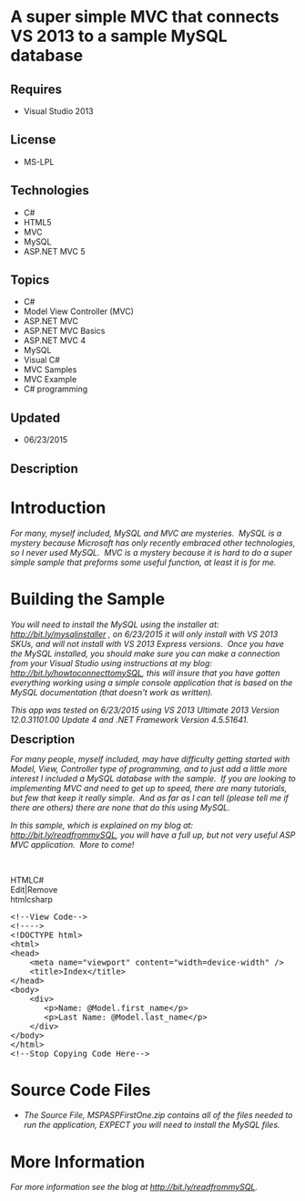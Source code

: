 # A super simple MVC that connects VS 2013 to a sample MySQL database
## Requires
- Visual Studio 2013
## License
- MS-LPL
## Technologies
- C#
- HTML5
- MVC
- MySQL
- ASP.NET MVC 5
## Topics
- C#
- Model View Controller (MVC)
- ASP.NET MVC
- ASP.NET MVC Basics
- ASP.NET MVC 4
- MySQL
- Visual C#
- MVC Samples
- MVC Example
- C# programming
## Updated
- 06/23/2015
## Description

<h1>
<div class="endscriptcode">Introduction</div>
</h1>
<p><em>For many, myself included, MySQL and MVC are mysteries.&nbsp; MySQL is a mystery because Microsoft has only recently embraced other technologies, so I never used MySQL.&nbsp; MVC is a mystery because it is hard to do a super simple sample that preforms
 some useful function, at least it is for me.</em></p>
<h1><span>Building the Sample</span></h1>
<p><em>You will need to install the MySQL using the installer at: <a href="http://bit.ly/mysqlinstaller">
http://bit.ly/mysqlinstaller</a> , on 6/23/2015 it will only install with VS 2013 SKUs, and will not install with VS 2013 Express versions.&nbsp; Once you have the MySQL installed, you should make sure you can make a connection from your Visual Studio using
 instructions at my blog: <a href="http://bit.ly/howtoconnecttomySQL">http://bit.ly/howtoconnecttomySQL</a>, this will insure that you have gotten everything working using a simple console application that is based on the MySQL documentation (that doesn't work
 as written).</em></p>
<p><em>This app was tested on 6/23/2015 using VS 2013 Ultimate 2013 Version 12.0.31101.00 Update 4 and .NET Framework Version 4.5.51641.<br>
</em></p>
<p><span style="font-size:20px; font-weight:bold">Description</span></p>
<p><em>For many people, myself included, may have difficulty getting started with Model, View, Controller type of programming, and to just add a little more interest I included a MySQL database with the sample.&nbsp; If you are looking to implementing MVC and
 need to get up to speed, there are many tutorials, but few that keep it really simple.&nbsp; And as far as I can tell (please tell me if there are others) there are none that do this using MySQL.</em></p>
<p><em>In this sample, which is explained on&nbsp;my blog at: <a href="http://bit.ly/readfrommySQL">
http://bit.ly/readfrommySQL</a>, you will have a full up, but not very useful ASP MVC application.&nbsp; More to come!<br>
</em></p>
<p>&nbsp;</p>
<div class="scriptcode">
<div class="pluginEditHolder" pluginCommand="mceScriptCode">
<div class="title"><span>HTML</span><span>C#</span></div>
<div class="pluginLinkHolder"><span class="pluginEditHolderLink">Edit</span>|<span class="pluginRemoveHolderLink">Remove</span></div>
<span class="hidden">html</span><span class="hidden">csharp</span>


<div class="preview">
<pre class="html"><span class="html__comment">&lt;!--View&nbsp;Code--&gt;</span>&nbsp;
<span class="html__comment">&lt;!----&gt;</span>&nbsp;
<span class="html__doctype">&lt;!DOCTYPE&nbsp;html&gt;</span>&nbsp;&nbsp;&nbsp;&nbsp;
<span class="html__tag_start">&lt;html</span><span class="html__tag_start">&gt;&nbsp;
</span><span class="html__tag_start">&lt;head</span><span class="html__tag_start">&gt;&nbsp;
</span>&nbsp;&nbsp;&nbsp;&nbsp;<span class="html__tag_start">&lt;meta</span>&nbsp;<span class="html__attr_name">name</span>=<span class="html__attr_value">&quot;viewport&quot;</span>&nbsp;<span class="html__attr_name">content</span>=<span class="html__attr_value">&quot;width=device-width&quot;</span>&nbsp;<span class="html__tag_start">/&gt;</span>&nbsp;
&nbsp;&nbsp;&nbsp;&nbsp;<span class="html__tag_start">&lt;title</span><span class="html__tag_start">&gt;</span>Index<span class="html__tag_end">&lt;/title&gt;</span>&nbsp;
<span class="html__tag_end">&lt;/head&gt;</span>&nbsp;
<span class="html__tag_start">&lt;body</span><span class="html__tag_start">&gt;&nbsp;
</span>&nbsp;&nbsp;&nbsp;&nbsp;<span class="html__tag_start">&lt;div</span><span class="html__tag_start">&gt;&nbsp;
</span>&nbsp;&nbsp;&nbsp;&nbsp;&nbsp;&nbsp;&nbsp;<span class="html__tag_start">&lt;p</span><span class="html__tag_start">&gt;</span>Name:&nbsp;@Model.first_name<span class="html__tag_end">&lt;/p&gt;</span>&nbsp;
&nbsp;&nbsp;&nbsp;&nbsp;&nbsp;&nbsp;&nbsp;<span class="html__tag_start">&lt;p</span><span class="html__tag_start">&gt;</span>Last&nbsp;Name:&nbsp;@Model.last_name<span class="html__tag_end">&lt;/p&gt;</span>&nbsp;
&nbsp;&nbsp;&nbsp;&nbsp;<span class="html__tag_end">&lt;/div&gt;</span>&nbsp;
<span class="html__tag_end">&lt;/body&gt;</span>&nbsp;
<span class="html__tag_end">&lt;/html&gt;</span>&nbsp;
<span class="html__comment">&lt;!--Stop&nbsp;Copying&nbsp;Code&nbsp;Here--&gt;</span>&nbsp;
</pre>
</div>
</div>
</div>
<h1><span>Source Code Files</span></h1>
<ul>
<li><em>The Source File, MSPASPFirstOne.zip contains all of the files needed to run the application, EXPECT you will need to install the MySQL files.&nbsp;
</em></li></ul>
<h1>More Information</h1>
<p><em>For more information see the blog at <a href="http://bit.ly/readfrommySQL">
http://bit.ly/readfrommySQL</a>.</em></p>

